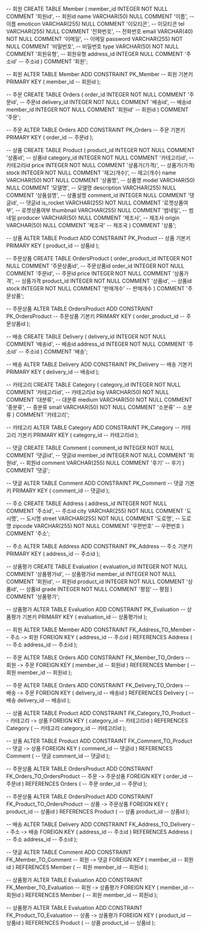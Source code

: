 -- 회원
CREATE TABLE Member (
	member_id  INTEGER      NOT NULL COMMENT '회원id', -- 회원id
	name       VARCHAR(50)  NULL     COMMENT '이름', -- 이름
	emoticon   VARCHAR(255) NULL     COMMENT '이모티콘', -- 이모티콘
	tel        VARCHAR(255) NULL     COMMENT '전화번호', -- 전화번호
	email      VARCHAR(40)  NOT NULL COMMENT '이메일', -- 이메일
	password   VARCHAR(255) NOT NULL COMMENT '비밀번호', -- 비밀번호
	type       VARCHAR(50)  NOT NULL COMMENT '회원유형', -- 회원유형
	address_id INTEGER      NULL     COMMENT '주소id' -- 주소id
)
COMMENT '회원';

-- 회원
ALTER TABLE Member
	ADD CONSTRAINT PK_Member -- 회원 기본키
		PRIMARY KEY (
			member_id -- 회원id
		);

-- 주문
CREATE TABLE Orders (
	order_id    INTEGER NOT NULL COMMENT '주문id', -- 주문id
	delivery_id INTEGER NOT NULL COMMENT '배송id', -- 배송id
	member_id   INTEGER NOT NULL COMMENT '회원id' -- 회원id
)
COMMENT '주문';

-- 주문
ALTER TABLE Orders
	ADD CONSTRAINT PK_Orders -- 주문 기본키
		PRIMARY KEY (
			order_id -- 주문id
		);

-- 상품
CREATE TABLE Product (
	product_id  INTEGER      NOT NULL COMMENT '상품id', -- 상품id
	category_id INTEGER      NOT NULL COMMENT '카테고리id', -- 카테고리id
	price       INTEGER      NOT NULL COMMENT '상품가(가격)', -- 상품가(가격)
	stock       INTEGER      NOT NULL COMMENT '재고(개수)', -- 재고(개수)
	name        VARCHAR(50)  NOT NULL COMMENT '상품명', -- 상품명
	model       VARCHAR(50)  NULL     COMMENT '모델명', -- 모델명
	description VARCHAR(255) NULL     COMMENT '상품설명', -- 상품설명
	comment_id  INTEGER      NULL     COMMENT '댓글id', -- 댓글id
	is_rocket   VARCHAR(255) NOT NULL COMMENT '로켓상품여부', -- 로켓상품여부
	thumbnail   VARCHAR(255) NULL     COMMENT '썸네일', -- 썸네일
	producer    VARCHAR(50)  NULL     COMMENT '제조사', -- 제조사
	origin      VARCHAR(50)  NULL     COMMENT '제조국' -- 제조국
)
COMMENT '상품';

-- 상품
ALTER TABLE Product
	ADD CONSTRAINT PK_Product -- 상품 기본키
		PRIMARY KEY (
			product_id -- 상품id
		);

-- 주문상품
CREATE TABLE OrdersProduct (
	order_product_id INTEGER NOT NULL COMMENT '주문상품id', -- 주문상품id
	order_id         INTEGER NOT NULL COMMENT '주문id', -- 주문id
	price            INTEGER NOT NULL COMMENT '상품가격', -- 상품가격
	product_id       INTEGER NOT NULL COMMENT '상품id', -- 상품id
	stock            INTEGER NOT NULL COMMENT '판매개수' -- 판매개수
)
COMMENT '주문상품';

-- 주문상품
ALTER TABLE OrdersProduct
	ADD CONSTRAINT PK_OrdersProduct -- 주문상품 기본키
		PRIMARY KEY (
			order_product_id -- 주문상품id
		);

-- 배송
CREATE TABLE Delivery (
	delivery_id INTEGER NOT NULL COMMENT '배송id', -- 배송id
	address_id  INTEGER NOT NULL COMMENT '주소id' -- 주소id
)
COMMENT '배송';

-- 배송
ALTER TABLE Delivery
	ADD CONSTRAINT PK_Delivery -- 배송 기본키
		PRIMARY KEY (
			delivery_id -- 배송id
		);

-- 카테고리
CREATE TABLE Category (
	category_id INTEGER     NOT NULL COMMENT '카테고리id', -- 카테고리id
	big         VARCHAR(50) NOT NULL COMMENT '대분류', -- 대분류
	medium      VARCHAR(50) NOT NULL COMMENT '중분류', -- 중분류
	small       VARCHAR(50) NOT NULL COMMENT '소분류' -- 소분류
)
COMMENT '카테고리';

-- 카테고리
ALTER TABLE Category
	ADD CONSTRAINT PK_Category -- 카테고리 기본키
		PRIMARY KEY (
			category_id -- 카테고리id
		);

-- 댓글
CREATE TABLE Comment (
	comment_id INTEGER      NOT NULL COMMENT '댓글id', -- 댓글id
	member_id  INTEGER      NOT NULL COMMENT '회원id', -- 회원id
	comment    VARCHAR(255) NULL     COMMENT '후기' -- 후기
)
COMMENT '댓글';

-- 댓글
ALTER TABLE Comment
	ADD CONSTRAINT PK_Comment -- 댓글 기본키
		PRIMARY KEY (
			comment_id -- 댓글id
		);

-- 주소
CREATE TABLE Address (
	address_id INTEGER      NOT NULL COMMENT '주소id', -- 주소id
	city       VARCHAR(255) NOT NULL COMMENT '도시명', -- 도시명
	street     VARCHAR(255) NOT NULL COMMENT '도로명', -- 도로명
	zipcode    VARCHAR(255) NOT NULL COMMENT '우편번호' -- 우편번호
)
COMMENT '주소';

-- 주소
ALTER TABLE Address
	ADD CONSTRAINT PK_Address -- 주소 기본키
		PRIMARY KEY (
			address_id -- 주소id
		);

-- 상품평가
CREATE TABLE Evaluation (
	evaluation_id INTEGER NOT NULL COMMENT '상품평가id', -- 상품평가id
	member_id     INTEGER NOT NULL COMMENT '회원id', -- 회원id
	product_id    INTEGER NOT NULL COMMENT '상품id', -- 상품id
	grade         INTEGER NOT NULL COMMENT '평점' -- 평점
)
COMMENT '상품평가';

-- 상품평가
ALTER TABLE Evaluation
	ADD CONSTRAINT PK_Evaluation -- 상품평가 기본키
		PRIMARY KEY (
			evaluation_id -- 상품평가id
		);

-- 회원
ALTER TABLE Member
	ADD CONSTRAINT FK_Address_TO_Member -- 주소 -> 회원
		FOREIGN KEY (
			address_id -- 주소id
		)
		REFERENCES Address ( -- 주소
			address_id -- 주소id
		);

-- 주문
ALTER TABLE Orders
	ADD CONSTRAINT FK_Member_TO_Orders -- 회원 -> 주문
		FOREIGN KEY (
			member_id -- 회원id
		)
		REFERENCES Member ( -- 회원
			member_id -- 회원id
		);

-- 주문
ALTER TABLE Orders
	ADD CONSTRAINT FK_Delivery_TO_Orders -- 배송 -> 주문
		FOREIGN KEY (
			delivery_id -- 배송id
		)
		REFERENCES Delivery ( -- 배송
			delivery_id -- 배송id
		);

-- 상품
ALTER TABLE Product
	ADD CONSTRAINT FK_Category_TO_Product -- 카테고리 -> 상품
		FOREIGN KEY (
			category_id -- 카테고리id
		)
		REFERENCES Category ( -- 카테고리
			category_id -- 카테고리id
		);

-- 상품
ALTER TABLE Product
	ADD CONSTRAINT FK_Comment_TO_Product -- 댓글 -> 상품
		FOREIGN KEY (
			comment_id -- 댓글id
		)
		REFERENCES Comment ( -- 댓글
			comment_id -- 댓글id
		);

-- 주문상품
ALTER TABLE OrdersProduct
	ADD CONSTRAINT FK_Orders_TO_OrdersProduct -- 주문 -> 주문상품
		FOREIGN KEY (
			order_id -- 주문id
		)
		REFERENCES Orders ( -- 주문
			order_id -- 주문id
		);

-- 주문상품
ALTER TABLE OrdersProduct
	ADD CONSTRAINT FK_Product_TO_OrdersProduct -- 상품 -> 주문상품
		FOREIGN KEY (
			product_id -- 상품id
		)
		REFERENCES Product ( -- 상품
			product_id -- 상품id
		);

-- 배송
ALTER TABLE Delivery
	ADD CONSTRAINT FK_Address_TO_Delivery -- 주소 -> 배송
		FOREIGN KEY (
			address_id -- 주소id
		)
		REFERENCES Address ( -- 주소
			address_id -- 주소id
		);

-- 댓글
ALTER TABLE Comment
	ADD CONSTRAINT FK_Member_TO_Comment -- 회원 -> 댓글
		FOREIGN KEY (
			member_id -- 회원id
		)
		REFERENCES Member ( -- 회원
			member_id -- 회원id
		);

-- 상품평가
ALTER TABLE Evaluation
	ADD CONSTRAINT FK_Member_TO_Evaluation -- 회원 -> 상품평가
		FOREIGN KEY (
			member_id -- 회원id
		)
		REFERENCES Member ( -- 회원
			member_id -- 회원id
		);

-- 상품평가
ALTER TABLE Evaluation
	ADD CONSTRAINT FK_Product_TO_Evaluation -- 상품 -> 상품평가
		FOREIGN KEY (
			product_id -- 상품id
		)
		REFERENCES Product ( -- 상품
			product_id -- 상품id
		);
